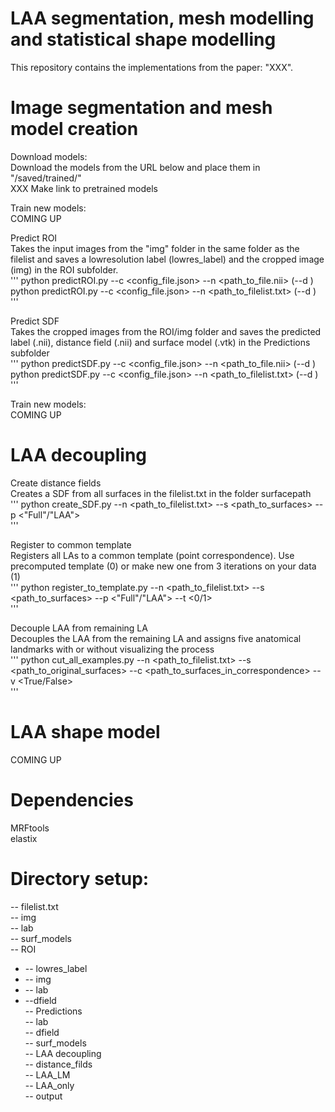 # LAA segmentation, mesh modelling and statistical shape modelling
This repository contains the implementations from the paper: "XXX". 

# Image segmentation and mesh model creation
Download models:  
Download the models from the URL below and place them in "/saved/trained/"  
XXX Make link to pretrained models  

Train new models:  
COMING UP

Predict ROI  
Takes the input images from the "img" folder in the same folder as the filelist and saves a lowresolution label (lowres_label) and the cropped image (img) in the ROI subfolder.  
'''
python predictROI.py --c <config_file.json> --n <path_to_file.nii> (--d <device>)  
python predictROI.py --c <config_file.json> --n <path_to_filelist.txt> (--d <device>)  
'''

Predict SDF  
Takes the cropped images from the ROI/img folder and saves the predicted label (.nii), distance field (.nii) and surface model (.vtk) in the Predictions subfolder  
'''
python predictSDF.py --c <config_file.json> --n <path_to_file.nii> (--d <device>)  
python predictSDF.py --c <config_file.json> --n <path_to_filelist.txt> (--d <device>)  
'''

Train new models:  
COMING UP

# LAA decoupling
Create distance fields  
Creates a SDF from all surfaces in the filelist.txt in the folder surfacepath  
'''
python create_SDF.py --n <path_to_filelist.txt> --s <path_to_surfaces> --p <"Full"/"LAA">  
'''

Register to common template  
Registers all LAs to a common template (point correspondence). Use precomputed template (0) or make new one from 3 iterations on your data (1)  
'''
python register_to_template.py --n <path_to_filelist.txt> --s <path_to_surfaces> --p <"Full"/"LAA"> --t <0/1>  
'''

Decouple LAA from remaining LA  
Decouples the LAA from the remaining LA and assigns five anatomical landmarks with or without visualizing the process  
'''
python cut_all_examples.py --n <path_to_filelist.txt> --s <path_to_original_surfaces> --c <path_to_surfaces_in_correspondence> --v <True/False>  
'''

# LAA shape model
COMING UP 

# Dependencies
MRFtools  
elastix

# Directory setup:
-- filelist.txt  
-- img  
-- lab  
-- surf_models  
-- ROI  
  *  -- lowres_label  
  *  -- img  
  *  -- lab  
  *  --dfield  
-- Predictions  
  -- lab  
  -- dfield  
  -- surf_models  
  -- LAA decoupling  
    -- distance_filds  
    -- LAA_LM  
    -- LAA_only  
    -- output  
